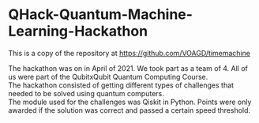 # QHack-Quantum-Machine-Learning-Hackathon

This is a copy of the repository at https://github.com/VOAGD/timemachine

The hackathon was on in April of 2021. We took part as a team of 4. All of us were part of the QubitxQubit Quantum Computing Course.  
The hackathon consisted of getting different types of challenges that needed to be solved using quantum computers.  
The module used for the challenges was Qiskit in Python. Points were only awarded if the solution was correct and passed a certain speed threshold.

